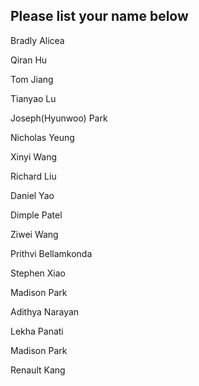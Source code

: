 ## Please list your name below

Bradly Alicea

Qiran Hu

Tom Jiang

Tianyao Lu  

Joseph(Hyunwoo) Park

Nicholas Yeung

Xinyi Wang

Richard Liu

Daniel Yao

Dimple Patel  

Ziwei Wang

Prithvi Bellamkonda  

Stephen Xiao

Madison Park

Adithya Narayan

Lekha Panati

Madison Park

Renault Kang  
